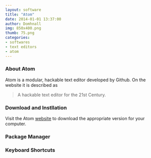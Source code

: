```yaml
---
layout: software
title: "Atom"
date: 2014-01-01 13:37:00
author: Domhnall
img: 850x400.png
thumb: 75.png
categories: 
- softwares
- text editors
- atom
---
```


### About Atom 
Atom is a modular, hackable text editor developed by Github. On the website it is described as 

>A hackable text editor for the 21st Century.

<!--more-->

### Download and Instllation
Visit the Atom [website][atom.io] to download the appropriate version for your computer.


### Package Manager

### Keyboard Shortcuts


[atom.io]: https://atom.io/
 